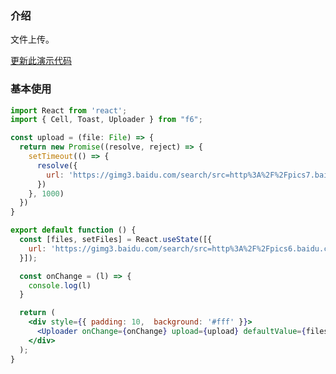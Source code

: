 <div class="block-panel">

<h3>介绍</h3>

文件上传。
</div>
<div class="block-panel">
        <a class="to-github-link" target="_blank" href=https://github.com/Webang/f6/tree/master/packages/f6/packages/uploader/demo/basic.md>更新此演示代码</a>
        <h3>基本使用</h3>

```jsx
import React from 'react';
import { Cell, Toast, Uploader } from "f6";

const upload = (file: File) => {
  return new Promise((resolve, reject) => {
    setTimeout(() => {
      resolve({
        url: 'https://gimg3.baidu.com/search/src=http%3A%2F%2Fpics7.baidu.com%2Ffeed%2Fd000baa1cd11728b77ef6b9ac3047ac7c1fd2c4d.jpeg%3Ftoken%3D45e20b4c99bf3d23c5ef26a2e9944e4b&refer=http%3A%2F%2Fwww.baidu.com&app=2021&size=f360,240&n=0&g=0n&q=75&fmt=auto?sec=1642352400&t=cb9ec90256d8a042f3124d5675e7f2b2'
      })
    }, 1000)
  })
}

export default function () {
  const [files, setFiles] = React.useState([{
    url: 'https://gimg3.baidu.com/search/src=http%3A%2F%2Fpics6.baidu.com%2Ffeed%2F0df431adcbef76098e49400124251ac57ed99ef4.jpeg%3Ftoken%3Dd0663d8574d631b01e1e40cebbad39c6&refer=http%3A%2F%2Fwww.baidu.com&app=2021&size=f360,240&n=0&g=0n&q=75&fmt=auto?sec=1642352400&t=b409d1913103214d7f99a3fbf1a4e16b'
  }]);

  const onChange = (l) => {
    console.log(l)
  }

  return (
    <div style={{ padding: 10,  background: '#fff' }}>
      <Uploader onChange={onChange} upload={upload} defaultValue={files} />
    </div>
  );
}
```
</div>
